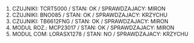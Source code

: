 1) CZUJNIKI: TCRT5000 / STAN: OK / SPRAWDZAJACY: MIRON
2) CZUJNIKI: BNO085 / STAN: OK / SPRAWDZAJACY: KRZYCHU
3) CZUJNIKI: TB6612FNG / STAN: OK / SPRAWDZAJACY: MIRON
4) MODUL ROZ.: MCP23017 / STAN: OK / SPRAWDZAJACY: MIRON
5) MODUL COM: LORASX1278 / STAN: NO / SPRAWDZAJACY: KRZYCHU

